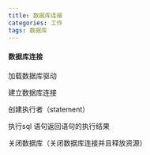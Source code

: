 ```yaml
---
title: 数据库连接
categories: 工作
tags: 数据库
---
```

####  数据库连接

加载数据库驱动

建立数据库连接

创建执行者（statement）

执行sql 语句返回语句的执行结果

关闭数据库（关闭数据库连接并且释放资源）